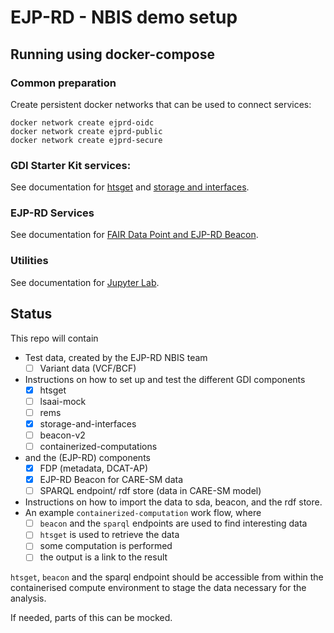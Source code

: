 # EJP-RD - NBIS demo setup

## Running using docker-compose
### Common preparation
Create persistent docker networks that can be used to connect services:

```{sh}
docker network create ejprd-oidc
docker network create ejprd-public
docker network create ejprd-secure
```

### GDI Starter Kit services:
See documentation for [htsget](docs/htsget.md) and [storage and interfaces](docs/storage-and-interfaces.md).

### EJP-RD Services
See documentation for [FAIR Data Point and EJP-RD Beacon](docs/fair-in-a-box.md).

### Utilities
See documentation for [Jupyter Lab](docs/notebook.md).

## Status
This repo will contain
- Test data, created by the EJP-RD NBIS team
  - [ ] Variant data (VCF/BCF)
- Instructions on how to set up and test the different GDI components
  - [x] htsget
  - [ ] lsaai-mock
  - [ ] rems
  - [x] storage-and-interfaces
  - [ ] beacon-v2
  - [ ] containerized-computations
- and the (EJP-RD) components
  - [x] FDP (metadata, DCAT-AP)
  - [x] EJP-RD Beacon for CARE-SM data
  - [ ] SPARQL endpoint/ rdf store (data in CARE-SM model)
- Instructions on how to import the data to sda, beacon, and the rdf store.
- An example `containerized-computation` work flow, where
  - [ ] `beacon` and the `sparql` endpoints are used to find interesting data
  - [ ] `htsget` is used to retrieve the data
  - [ ] some computation is performed
  - [ ] the output is a link to the result

`htsget`, `beacon` and the sparql endpoint should be accessible from within the containerised compute environment to stage the data necessary for the analysis.

If needed, parts of this can be mocked.
